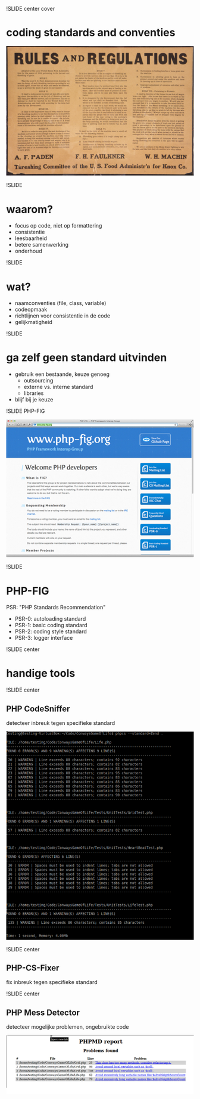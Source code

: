 !SLIDE center cover
# coding standards and conventies
![background](../img/background-code-styling.jpg)

!SLIDE
# waarom?
* focus op code, niet op formattering
* consistentie
* leesbaarheid
* betere samenwerking
* onderhoud

!SLIDE
# wat?
* naamconventies (file, class, variable)
* codeopmaak
* richtlijnen voor consistentie in de code
* gelijkmatigheid

!SLIDE
# ga zelf geen standard uitvinden
* gebruik een bestaande, keuze genoeg
    * outsourcing
    * externe vs. interne standard
    * libraries
* blijf bij je keuze

!SLIDE
PHP-FIG

![php-fig](../img/php-fig.org.png)

!SLIDE
# PHP-FIG
PSR: "PHP Standards Recommendation"

* PSR-0: autoloading standard
* PSR-1: basic coding standard
* PSR-2: coding style standard
* PSR-3: logger interface

!SLIDE center
# handige tools

!SLIDE center
## PHP CodeSniffer
detecteer inbreuk tegen specifieke standard

![phpcs](../img/phpcs.png)

!SLIDE center
## PHP-CS-Fixer
fix inbreuk tegen specifieke standard

!SLIDE center
## PHP Mess Detector
detecteer mogelijke problemen, ongebruikte code

![phpcs](../img/phpmd.png)
